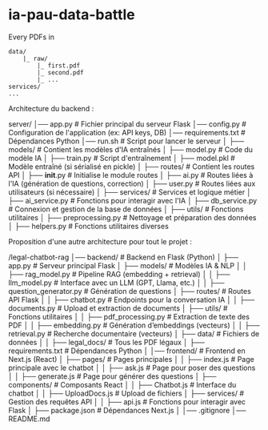 # ia-pau-data-battle


Every PDFs in

```
data/
    |_ raw/
        |_ first.pdf
        |_ second.pdf
        |_ ...
services/
...
```

Architecture du backend : 

server/
│── app.py                # Fichier principal du serveur Flask
│── config.py             # Configuration de l'application (ex: API keys, DB)
│── requirements.txt      # Dépendances Python
│── run.sh                # Script pour lancer le serveur
│
├── models/               # Contient les modèles d'IA entraînés
│   ├── model.py         # Code du modèle IA
│   ├── train.py         # Script d'entraînement
│   ├── model.pkl        # Modèle entraîné (si sérialisé en pickle)
│
├── routes/               # Contient les routes API
│   ├── __init__.py      # Initialise le module routes
│   ├── ai.py           # Routes liées à l'IA (génération de questions, correction)
│   ├── user.py         # Routes liées aux utilisateurs (si nécessaire)
│
├── services/             # Services et logique métier
│   ├── ai_service.py    # Fonctions pour interagir avec l'IA
│   ├── db_service.py    # Connexion et gestion de la base de données
│
├── utils/                # Fonctions utilitaires
│   ├── preprocessing.py # Nettoyage et préparation des données
│   ├── helpers.py       # Fonctions utilitaires diverses



Proposition d'une autre architecture pour tout le projet : 

/legal-chatbot-rag
│── backend/                      # Backend en Flask (Python)
│   ├── app.py                    # Serveur principal Flask
│   ├── models/                    # Modèles IA & NLP
│   │   ├── rag_model.py           # Pipeline RAG (embedding + retrieval)
│   │   ├── llm_model.py           # Interface avec un LLM (GPT, Llama, etc.)
│   │   ├── question_generator.py  # Génération de questions
│   ├── routes/                    # Routes API Flask
│   │   ├── chatbot.py             # Endpoints pour la conversation IA
│   │   ├── documents.py           # Upload et extraction de documents
│   ├── utils/                     # Fonctions utilitaires
│   │   ├── pdf_processing.py      # Extraction de texte des PDF
│   │   ├── embedding.py           # Génération d’embeddings (vecteurs)
│   │   ├── retrieval.py           # Recherche documentaire (vecteurs)
│   ├── data/                      # Fichiers de données
│   │   ├── legal_docs/            # Tous les PDF légaux
│   ├── requirements.txt           # Dépendances Python
│
│── frontend/                      # Frontend en Next.js (React)
│   ├── pages/                     # Pages principales
│   │   ├── index.js               # Page principale avec le chatbot
│   │   ├── ask.js                 # Page pour poser des questions
│   │   ├── generate.js            # Page pour générer des questions
│   ├── components/                 # Composants React
│   │   ├── Chatbot.js             # Interface du chatbot
│   │   ├── UploadDocs.js          # Upload de fichiers
│   ├── services/                   # Gestion des requêtes API
│   │   ├── api.js                  # Fonctions pour interagir avec Flask
│   ├── package.json                # Dépendances Next.js
│
│── .gitignore
│── README.md


